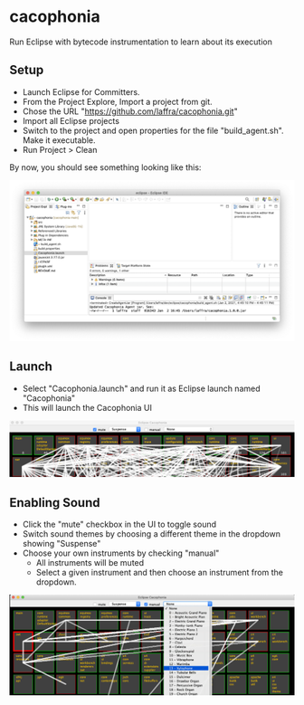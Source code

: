 # cacophonia
Run Eclipse with bytecode instrumentation to learn about its execution

## Setup

 - Launch Eclipse for Committers.
 - From the Project Explore, Import a project from git.
 - Chose the URL "https://github.com/laffra/cacophonia.git"
 - Import all Eclipse projects
 - Switch to the project and open properties for the file "build_agent.sh". Make it executable.
 - Run Project > Clean
 
By now, you should see something looking like this:

 ![Cacophonia UI](/images/project-clean.png)

## Launch

 - Select "Cacophonia.launch" and run it as Eclipse launch named "Cacophonia"
 - This will launch the Cacophonia UI
 
 ![Cacophonia UI](/images/ui-launch.png)
 
 ## Enabling Sound
 
 - Click the "mute" checkbox in the UI to toggle sound
 - Switch sound themes by choosing a different theme in the dropdown showing "Suspense"
 - Choose your own instruments by checking "manual"
   - All instruments will be muted
   - Select a given instrument and then choose an instrument from the dropdown.
   

 ![Cacophonia UI](/images/ui-swt-xylophone.png)
